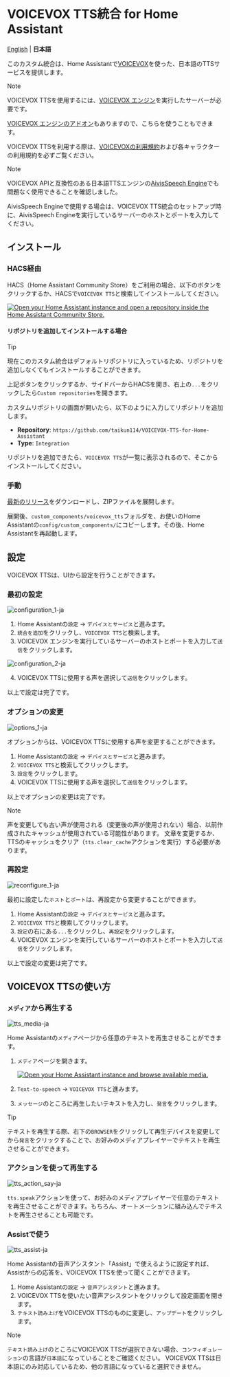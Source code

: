 # VOICEVOX TTS統合 for Home Assistant
[English](/README.md) | **日本語**

このカスタム統合は、Home Assistantで[VOICEVOX](https://voicevox.hiroshiba.jp/)を使った、日本語のTTSサービスを提供します。

>[!NOTE]
>VOICEVOX TTSを使用するには、[VOICEVOX エンジン](https://github.com/VOICEVOX/voicevox_engine)を実行したサーバーが必要です。
>
>[VOICEVOX エンジンのアドオン](https://github.com/taikun114/Home-Assistant-VOICEVOX-Engine)もありますので、こちらを使うこともできます。

VOICEVOX TTSを利用する際は、[VOICEVOXの利用規約](https://voicevox.hiroshiba.jp/term/)および各キャラクターの利用規約を必ずご覧ください。

>[!NOTE]
>VOICEVOX APIと互換性のある日本語TTSエンジンの[AivisSpeech Engine](https://github.com/Aivis-Project/AivisSpeech-Engine)でも問題なく使用できることを確認しました。
>
>AivisSpeech Engineで使用する場合は、VOICEVOX TTS統合のセットアップ時に、AivisSpeech Engineを実行しているサーバーのホストとポートを入力してください。

## インストール
### HACS経由
HACS（Home Assistant Community Store）をご利用の場合、以下のボタンをクリックするか、HACSで`VOICEVOX TTS`と検索してインストールしてください。

[![Open your Home Assistant instance and open a repository inside the Home Assistant Community Store.](https://my.home-assistant.io/badges/hacs_repository.svg)](https://my.home-assistant.io/redirect/hacs_repository/?owner=taikun114&repository=VOICEVOX-TTS-for-Home-Assistant&category=integration)

#### リポジトリを追加してインストールする場合

>[!TIP]
>現在このカスタム統合はデフォルトリポジトリに入っているため、リポジトリを追加しなくてもインストールすることができます。

上記ボタンをクリックするか、サイドバーからHACSを開き、右上の`...`をクリックしたら`Custom repositories`を開きます。

カスタムリポジトリの画面が開いたら、以下のように入力してリポジトリを追加します。

- **Repository**: `https://github.com/taikun114/VOICEVOX-TTS-for-Home-Assistant`
- **Type**: `Integration`

リポジトリを追加できたら、`VOICEVOX TTS`が一覧に表示されるので、そこからインストールしてください。

### 手動
[最新のリリース](https://github.com/taikun114/VOICEVOX-TTS-for-Home-Assistant/releases/latest)をダウンロードし、ZIPファイルを展開します。

展開後、`custom_components/voicevox_tts`フォルダを、お使いのHome Assistantの`config/custom_components/`にコピーします。その後、Home Assistantを再起動します。


## 設定
VOICEVOX TTSは、UIから設定を行うことができます。

### 最初の設定
![configuration_1-ja](images/configuration_1-ja.png)

1. Home Assistantの`設定` → `デバイスとサービス`と進みます。
2. `統合を追加`をクリックし、`VOICEVOX TTS`と検索します。
3. VOICEVOX エンジンを実行しているサーバーのホストとポートを入力して`送信`をクリックします。

![configuration_2-ja](images/configuration_2-ja.png)

4. VOICEVOX TTSに使用する声を選択して`送信`をクリックします。

以上で設定は完了です。

### オプションの変更
![options_1-ja](images/options_1-ja.png)

オプションからは、VOICEVOX TTSに使用する声を変更することができます。

1. Home Assistantの`設定` → `デバイスとサービス`と進みます。
2. `VOICEVOX TTS`と検索してクリックします。
3. `設定`をクリックします。
4. VOICEVOX TTSに使用する声を選択して`送信`をクリックします。

以上でオプションの変更は完了です。

>[!NOTE]
>声を変更しても古い声が使用される（変更後の声が使用されない）場合、以前作成されたキャッシュが使用されている可能性があります。
>文章を変更するか、TTSのキャッシュをクリア（`tts.clear_cache`アクションを実行）する必要があります。

### 再設定
![reconfigure_1-ja](images/reconfigure_1-ja.png)

最初に設定した`ホスト`と`ポート`は、再設定から変更することができます。

1. Home Assistantの`設定` → `デバイスとサービス`と進みます。
2. `VOICEVOX TTS`と検索してクリックします。
3. `設定`の右にある`...`をクリックし、`再設定`をクリックします。
4. VOICEVOX エンジンを実行しているサーバーのホストとポートを入力して`送信`をクリックします。

以上で設定の変更は完了です。


## VOICEVOX TTSの使い方
### `メディア`から再生する
![tts_media-ja](images/tts_media-ja.png)

Home Assistantの`メディア`ページから任意のテキストを再生させることができます。

1. `メディア`ページを開きます。

   [![Open your Home Assistant instance and browse available media.](https://my.home-assistant.io/badges/media_browser.svg)](https://my.home-assistant.io/redirect/media_browser/)
2. `Text-to-speech` → `VOICEVOX TTS`と進みます。
3. `メッセージ`のところに再生したいテキストを入力し、`発言`をクリックします。

>[!TIP]
>テキストを再生する際、右下の`BROWSER`をクリックして再生デバイスを変更してから`発言`をクリックすることで、お好みのメディアプレイヤーでテキストを再生させることができます。

### アクションを使って再生する
![tts_action_say-ja](images/tts_action_say-ja.png)

`tts.speak`アクションを使って、お好みのメディアプレイヤーで任意のテキストを再生させることができます。もちろん、オートメーションに組み込んでテキストを再生させることも可能です。

### Assistで使う
![tts_assist-ja](images/tts_assist-ja.png)

Home Assistantの音声アシスタント「Assist」で使えるように設定すれば、Assistからの応答を、VOICEVOX TTSを使って聞くことができます。

1. Home Assistantの`設定` → `音声アシスタント`と進みます。
2. VOICEVOX TTSを使いたい音声アシスタントをクリックして設定画面を開きます。
3. `テキスト読み上げ`をVOICEVOX TTSのものに変更し、`アップデート`をクリックします。

>[!NOTE]
>`テキスト読み上げ`のところにVOICEVOX TTSが選択できない場合、`コンフィギュレーション`の言語が`日本語`になっていることをご確認ください。
>VOICEVOX TTSは日本語にのみ対応しているため、他の言語になっていると選択できません。